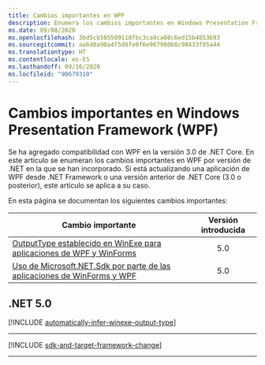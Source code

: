 ```yaml
---
title: Cambios importantes en WPF
description: Enumera los cambios importantes en Windows Presentation Framework para .NET Core y .NET 5.
ms.date: 09/08/2020
ms.openlocfilehash: 3bd5cb585509118fbc3ca9ca08c6ed15b4853b93
ms.sourcegitcommit: aa6d8a90a4f5d8fe0f6e967980b8c98433f05a44
ms.translationtype: HT
ms.contentlocale: es-ES
ms.lasthandoff: 09/16/2020
ms.locfileid: "90679310"
---
```

# <a name="breaking-changes-in-windows-presentation-framework-wpf"></a>Cambios importantes en Windows Presentation Framework (WPF)

Se ha agregado compatibilidad con WPF en la versión 3.0 de .NET Core. En este artículo se enumeran los cambios importantes en WPF por versión de .NET en la que se han incorporado. Si está actualizando una aplicación de WPF desde .NET Framework o una versión anterior de .NET Core (3.0 o posterior), este artículo se aplica a su caso.

En esta página se documentan los siguientes cambios importantes:

| Cambio importante | Versión introducida |
| - | :-: |
| [OutputType establecido en WinExe para aplicaciones de WPF y WinForms](#outputtype-set-to-winexe-for-wpf-and-winforms-apps) | 5.0 |
| [Uso de Microsoft.NET.Sdk por parte de las aplicaciones de WinForms y WPF](#winforms-and-wpf-apps-use-microsoftnetsdk) | 5.0 |

## <a name="net-50"></a>.NET 5.0

[!INCLUDE [automatically-infer-winexe-output-type](../../../includes/core-changes/windowsforms/5.0/automatically-infer-winexe-output-type.md)]

***

[!INCLUDE [sdk-and-target-framework-change](../../../includes/core-changes/windowsforms/5.0/sdk-and-target-framework-change.md)]

***
